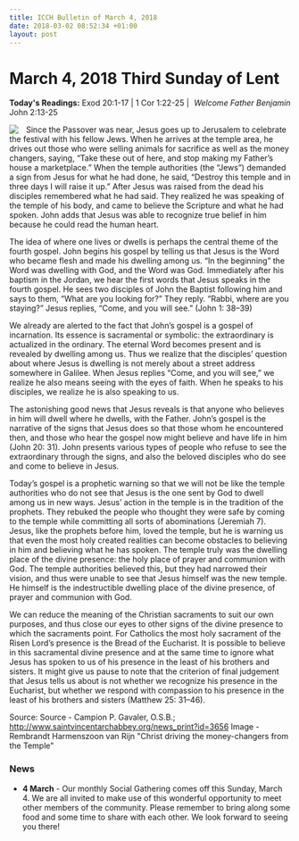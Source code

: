 ```yaml
---
title: ICCH Bulletin of March 4, 2018
date: 2018-03-02 08:52:34 +01:00
layout: post
---
```


# March 4, 2018 Third Sunday of Lent
<span style="float: right"><em>Welcome Father Benjamin</em></span>
**Today's Readings:** Exod 20:1-17 | 1 Cor 1:22-25 | John 2:13-25


<img style="float: left; margin-right: 1em;" src="https://upload.wikimedia.org/wikipedia/commons/d/dd/Rembrandt_Harmensz._van_Rijn_024.jpg">

Since the Passover was near, Jesus goes up to Jerusalem to celebrate the festival with his fellow Jews. When he arrives at the temple area, he drives out those who were selling animals for sacrifice as well as the money changers, saying, “Take these out of here, and stop making my Father’s house a marketplace.” When the temple authorities (the “Jews”) demanded a sign from Jesus for what he had done, he said, “Destroy this temple and in three days I will raise it up.” After Jesus was raised from the dead his disciples remembered what he had said. They realized he was speaking of the temple of his body, and came to believe the Scripture and what he had spoken. John adds that Jesus was able to recognize true belief in him because he could read the human heart.

The idea of where one lives or dwells is perhaps the central theme of the fourth gospel. John begins his gospel by telling us that Jesus is the Word who became flesh and made his dwelling among us. “In the beginning” the Word was dwelling with God, and the Word was God. Immediately after his baptism in the Jordan, we hear the first words that Jesus speaks in the fourth gospel. He sees two disciples of John the Baptist following him and says to them, “What are you looking for?” They reply. “Rabbi, where are you staying?” Jesus replies, “Come, and you will see.” (John 1: 38–39)

We already are alerted to the fact that John’s gospel is a gospel of incarnation. Its essence is sacramental or symbolic: the extraordinary is actualized in the ordinary. The eternal Word becomes present and is revealed by dwelling among us. Thus we realize that the disciples’ question about where Jesus is dwelling is not merely about a street address somewhere in Galilee. When Jesus replies “Come, and you will see,” we realize he also means seeing with the eyes of faith. When he speaks to his disciples, we realize he is also speaking to us.

The astonishing good news that Jesus reveals is that anyone who believes in him will dwell where he dwells, with the Father. John’s gospel is the narrative of the signs that Jesus does so that those whom he encountered then, and those who hear the gospel now might believe and have life in him (John 20: 31). John presents various types of people who refuse to see the extraordinary through the signs, and also the beloved disciples who do see and come to believe in Jesus.

Today’s gospel is a prophetic warning so that we will not be like the temple authorities who do not see that Jesus is the one sent by God to dwell among us in new ways. Jesus’ action in the temple is in the tradition of the prophets. They rebuked the people who thought they were safe by coming to the temple while committing all sorts of abominations (Jeremiah 7). Jesus, like the prophets before him, loved the temple, but he is warning us that even the most holy created realities can become obstacles to believing in him and believing what he has spoken. The temple truly was the dwelling place of the divine presence: the holy place of prayer and communion with God. The temple authorities believed this, but they had narrowed their vision, and thus were unable to see that Jesus himself was the new temple. He himself is the indestructible dwelling place of the divine presence, of prayer and communion with God.

We can reduce the meaning of the Christian sacraments to suit our own purposes, and thus close our eyes to other signs of the divine presence to which the sacraments point. For Catholics the most holy sacrament of the Risen Lord’s presence is the Bread of the Eucharist. It is possible to believe in this sacramental divine presence and at the same time to ignore what Jesus has spoken to us of his presence in the least of his brothers and sisters. It might give us pause to note that the criterion of final judgement that Jesus tells us about is not whether we recognize his presence in the Eucharist, but whether we respond with compassion to his presence in the least of his brothers and sisters (Matthew 25: 31–46).

Source: Source - Campion P. Gavaler, O.S.B.; http://www.saintvincentarchabbey.org/news_print?id=3656
Image - Rembrandt Harmenszoon van Rijn "Christ driving the money-changers from the Temple"

### News 

* **4 March** - Our monthly Social Gathering comes off this Sunday, March 4. We are all invited to make use of this wonderful opportunity to meet other members of the community. Please remember to bring along some food and some time to share with each other. We look forward to seeing you there!
